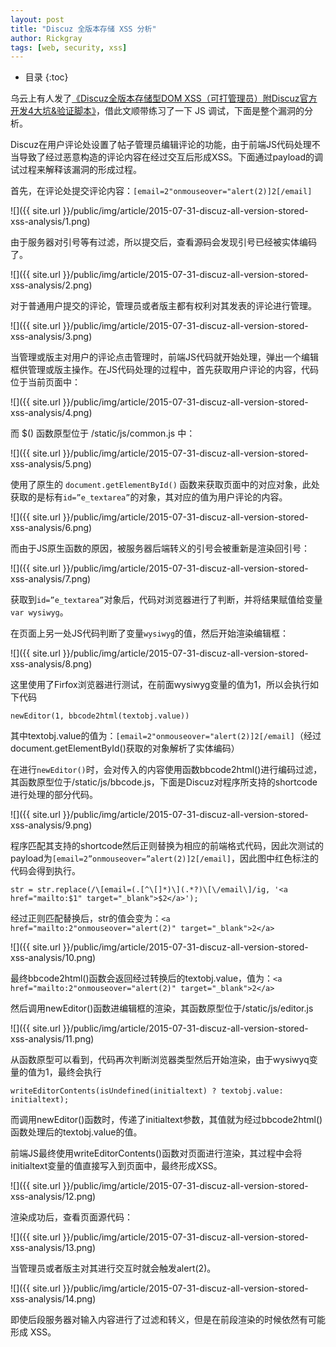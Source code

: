 ```yaml
---
layout: post
title: "Discuz 全版本存储 XSS 分析"
author: Rickgray
tags: [web, security, xss]
---
```

* 目录
{:toc}

乌云上有人发了[《Discuz全版本存储型DOM XSS（可打管理员）附Discuz官方开发4大坑&验证脚本》](http://wooyun.org/bugs/wooyun-2010-099979)，借此文顺带练习了一下 JS 调试，下面是整个漏洞的分析。

Discuz在用户评论处设置了帖子管理员编辑评论的功能，由于前端JS代码处理不当导致了经过恶意构造的评论内容在经过交互后形成XSS。下面通过payload的调试过程来解释该漏洞的形成过程。

首先，在评论处提交评论内容：`[email=2"onmouseover="alert(2)]2[/email]`

![]({{ site.url }}/public/img/article/2015-07-31-discuz-all-version-stored-xss-analysis/1.png)

由于服务器对引号等有过滤，所以提交后，查看源码会发现引号已经被实体编码了。

![]({{ site.url }}/public/img/article/2015-07-31-discuz-all-version-stored-xss-analysis/2.png)

对于普通用户提交的评论，管理员或者版主都有权利对其发表的评论进行管理。

![]({{ site.url }}/public/img/article/2015-07-31-discuz-all-version-stored-xss-analysis/3.png)

当管理或版主对用户的评论点击管理时，前端JS代码就开始处理，弹出一个编辑框供管理或版主操作。在JS代码处理的过程中，首先获取用户评论的内容，代码位于当前页面中：

![]({{ site.url }}/public/img/article/2015-07-31-discuz-all-version-stored-xss-analysis/4.png)

而 $() 函数原型位于 /static/js/common.js 中：

![]({{ site.url }}/public/img/article/2015-07-31-discuz-all-version-stored-xss-analysis/5.png)

使用了原生的 `document.getElementById()` 函数来获取页面中的对应对象，此处获取的是标有`id=”e_textarea”`的对象，其对应的值为用户评论的内容。

![]({{ site.url }}/public/img/article/2015-07-31-discuz-all-version-stored-xss-analysis/6.png)

而由于JS原生函数的原因，被服务器后端转义的引号会被重新是渲染回引号：

![]({{ site.url }}/public/img/article/2015-07-31-discuz-all-version-stored-xss-analysis/7.png)

获取到`id=”e_textarea”`对象后，代码对浏览器进行了判断，并将结果赋值给变量 `var wysiwyg`。

在页面上另一处JS代码判断了变量`wysiwyg`的值，然后开始渲染编辑框：
	
![]({{ site.url }}/public/img/article/2015-07-31-discuz-all-version-stored-xss-analysis/8.png)

这里使用了Firfox浏览器进行测试，在前面wysiwyg变量的值为1，所以会执行如下代码

	newEditor(1, bbcode2html(textobj.value))
	
其中textobj.value的值为：`[email=2"onmouseover="alert(2)]2[/email]`（经过document.getElementById()获取的对象解析了实体编码）

在进行`newEditor()`时，会对传入的内容使用函数bbcode2html()进行编码过滤，其函数原型位于/static/js/bbcode.js，下面是Discuz对程序所支持的shortcode进行处理的部分代码。

![]({{ site.url }}/public/img/article/2015-07-31-discuz-all-version-stored-xss-analysis/9.png)

程序匹配其支持的shortcode然后正则替换为相应的前端格式代码，因此次测试的payload为`[email=2”onmouseover=”alert(2)]2[/email]`，因此图中红色标注的代码会得到执行。

	str = str.replace(/\[email=(.[^\[]*)\](.*?)\[\/email\]/ig, '<a href="mailto:$1" target="_blank">$2</a>');
	
经过正则匹配替换后，str的值会变为：`<a href="mailto:2"onmouseover="alert(2)" target="_blank">2</a>`

![]({{ site.url }}/public/img/article/2015-07-31-discuz-all-version-stored-xss-analysis/10.png)

最终bbcode2html()函数会返回经过转换后的textobj.value，值为：`<a href="mailto:2"onmouseover="alert(2)" target="_blank">2</a>`

然后调用newEditor()函数进编辑框的渲染，其函数原型位于/static/js/editor.js

![]({{ site.url }}/public/img/article/2015-07-31-discuz-all-version-stored-xss-analysis/11.png)

从函数原型可以看到，代码再次判断浏览器类型然后开始渲染，由于wysiwyq变量的值为1，最终会执行

	writeEditorContents(isUndefined(initialtext) ? textobj.value: initialtext);

而调用newEditor()函数时，传递了initialtext参数，其值就为经过bbcode2html()函数处理后的textobj.value的值。
	
前端JS最终使用writeEditorContents()函数对页面进行渲染，其过程中会将initialtext变量的值直接写入到页面中，最终形成XSS。

![]({{ site.url }}/public/img/article/2015-07-31-discuz-all-version-stored-xss-analysis/12.png)

渲染成功后，查看页面源代码：

![]({{ site.url }}/public/img/article/2015-07-31-discuz-all-version-stored-xss-analysis/13.png)

当管理员或者版主对其进行交互时就会触发alert(2)。

![]({{ site.url }}/public/img/article/2015-07-31-discuz-all-version-stored-xss-analysis/14.png)

即使后段服务器对输入内容进行了过滤和转义，但是在前段渲染的时候依然有可能形成 XSS。
